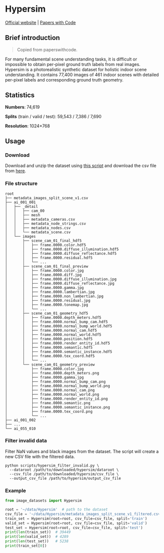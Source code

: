 # Hypersim

[Official website](https://github.com/apple/ml-hypersim) | [Papers with Code](https://paperswithcode.com/dataset/hypersim)

## Brief introduction

> Copied from paperswithcode.

For many fundamental scene understanding tasks, it is difficult or impossible to obtain per-pixel ground truth labels from real images. Hypersim is a photorealistic synthetic dataset for holistic indoor scene understanding. It contains 77,400 images of 461 indoor scenes with detailed per-pixel labels and corresponding ground truth geometry.

## Statistics

**Numbers**: 74,619

**Splits** (train / valid / test): 59,543 / 7,386 / 7,690

**Resolution**: 1024×768

## Usage

### Download

Download and unzip the dataset using [this script](https://github.com/apple/ml-hypersim/blob/main/code/python/tools/dataset_download_images.py) and download the csv file from [here](https://github.com/apple/ml-hypersim/blob/main/evermotion_dataset/analysis/metadata_images_split_scene_v1.csv).

### File structure

```text
root
├── metadata_images_split_scene_v1.csv
├── ai_001_001
│   ├── _detail
│   │   ├── cam_00
│   │   ├── mesh
│   │   ├── metadata_cameras.csv
│   │   ├── metadata_node_strings.csv
│   │   ├── metadata_nodes.csv
│   │   └── metadata_scene.csv
│   └── images
│       ├── scene_cam_01_final_hdf5
│       │   ├── frame.0000.color.hdf5
│       │   ├── frame.0000.diffuse_illumination.hdf5
│       │   ├── frame.0000.diffuse_reflectance.hdf5
│       │   ├── frame.0000.residual.hdf5
│       │   └── ...
│       ├── scene_cam_01_final_preview
│       │   ├── frame.0000.color.jpg
│       │   ├── frame.0000.diff.jpg
│       │   ├── frame.0000.diffuse_illumination.jpg
│       │   ├── frame.0000.diffuse_reflectance.jpg
│       │   ├── frame.0000.gamma.jpg
│       │   ├── frame.0000.lambertian.jpg
│       │   ├── frame.0000.non_lambertian.jpg
│       │   ├── frame.0000.residual.jpg
│       │   ├── frame.0000.tonemap.jpg
│       │   └── ...
│       ├── scene_cam_01_geometry_hdf5
│       │   ├── frame.0000.depth_meters.hdf5
│       │   ├── frame.0000.normal_bump_cam.hdf5
│       │   ├── frame.0000.normal_bump_world.hdf5
│       │   ├── frame.0000.normal_cam.hdf5
│       │   ├── frame.0000.normal_world.hdf5
│       │   ├── frame.0000.position.hdf5
│       │   ├── frame.0000.render_entity_id.hdf5
│       │   ├── frame.0000.semantic.hdf5
│       │   ├── frame.0000.semantic_instance.hdf5
│       │   ├── frame.0000.tex_coord.hdf5
│       │   └── ...
│       └── scene_cam_01_geometry_preview
│           ├── frame.0000.color.jpg
│           ├── frame.0000.depth_meters.png
│           ├── frame.0000.gamma.jpg
│           ├── frame.0000.normal_bump_cam.png
│           ├── frame.0000.normal_bump_world.png
│           ├── frame.0000.normal_cam.png
│           ├── frame.0000.normal_world.png
│           ├── frame.0000.render_entity_id.png
│           ├── frame.0000.semantic.png
│           ├── frame.0000.semantic_instance.png
│           ├── frame.0000.tex_coord.png
│           └── ...
├── ai_001_002
├── ...
└── ai_055_010
```

### Filter invalid data

Filter NaN values and black images from the dataset. The script will create a new CSV file with the filtered data.

```shell
python scripts/hypersim_filter_invalid.py \
  --dataroot /path/to/downloaded/hypersim/dataroot \
  --csv_file /path/to/downloaded/hypersim/csv_file \
  --output_csv_file /path/to/hypersim/output_csv_file
```

### Example

```python
from image_datasets import Hypersim

root = '~/data/Hypersim'  # path to the dataset
csv_file = '~/data/Hypersim/metadata_images_split_scene_v1_filtered.csv'  # path to the metadata CSV file
train_set = Hypersim(root=root, csv_file=csv_file, split='train')
valid_set = Hypersim(root=root, csv_file=csv_file, split='valid')
test_set = Hypersim(root=root, csv_file=csv_file, split='test')
print(len(train_set))  # 39449
print(len(valid_set))  # 4289
print(len(test_set))   # 5238
print(train_set[0])
```
